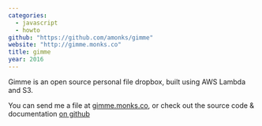 ```yaml
---
categories:
  - javascript
  - howto
github: "https://github.com/amonks/gimme"
website: "http://gimme.monks.co"
title: gimme
year: 2016
---
```

Gimme is an open source personal file dropbox, built using AWS Lambda and S3.

You can send me a file at [gimme.monks.co](https://gimme.monks.co), or check out the source code & documentation [on github](https://github.com/amonks/gimme)

